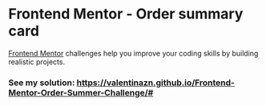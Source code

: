# Frontend Mentor - Order summary card



[Frontend Mentor](https://www.frontendmentor.io) challenges help you improve your coding skills by building realistic projects.






### See my solution: https://valentinazn.github.io/Frontend-Mentor-Order-Summer-Challenge/#
